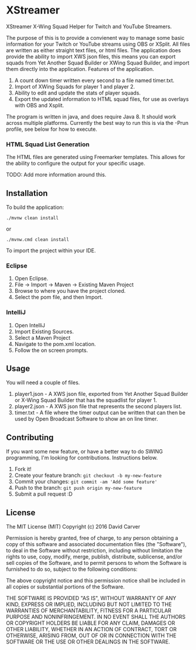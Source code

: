 # XStreamer
XStreamer X-Wing Squad Helper for Twitch and YouTube Streamers.

The purpose of this is to provide a convienent way to manage some basic information for your Twitch or YouTube streams using OBS or XSplit.  All files are written as either straight text files, or html files.   The application does provide the ability to import XWS json files, this means you can export squads from Yet Another Squad Builder or XWing Squad Builder, and import them directly into the application.   Features of the application.

1. A count down timer written every second to a file named timer.txt.
2. Import of XWing Squads for player 1 and player 2.
3. Ability to edit and update the stats of player squads.
4. Export the updated information to HTML squad files, for use as overlays with OBS and Xsplit.

The program is written in java, and does require Java 8.  It should work across multiple platforms.  Currently the best way to run this is via the -Prun profile, see below for how to execute.

### HTML Squad List Generation

The HTML files are generated using Freemarker templates.   This allows for the ability to configure the output for your specific usage.

TODO: Add more information around this.

## Installation

To build the application:

    ./mvnw clean install

or

    ./mvnw.cmd clean install

To import the project within your IDE.

### Eclipse

1. Open Eclipse.
2. File -> Import -> Maven -> Existing Maven Project
3. Browse to where you have the project cloned.
4. Select the pom file, and then Import.

### IntelliJ

1. Open IntelliJ
2. Import Existing Sources.
3. Select a Maven Project
4. Navigate to the pom.xml location.
5. Follow the on screen prompts.


## Usage

You will need a couple of files.

1. player1.json - A XWS json file, exported from Yet Another Squad Builder or X-Wing Squad Builder that has the squadlist for player 1.
2. player2.json - A XWS json file that represents the second players list.
3. timer.txt - A file where the timer output can be written that can then be used by Open Broadcast Software to show an on line timer.


## Contributing
If you want some new feature, or have a better way to do SWING programming, I'm looking for contributions.  Instructions below.

1. Fork it!
2. Create your feature branch: `git checkout -b my-new-feature`
3. Commit your changes: `git commit -am 'Add some feature'`
4. Push to the branch: `git push origin my-new-feature`
5. Submit a pull request :D


## License

The MIT License (MIT)
Copyright (c) 2016 David Carver

Permission is hereby granted, free of charge, to any person obtaining a copy of this software and associated documentation files (the "Software"), to deal in the Software without restriction, including without limitation the rights to use, copy, modify, merge, publish, distribute, sublicense, and/or sell copies of the Software, and to permit persons to whom the Software is furnished to do so, subject to the following conditions:

The above copyright notice and this permission notice shall be included in all copies or substantial portions of the Software.

THE SOFTWARE IS PROVIDED "AS IS", WITHOUT WARRANTY OF ANY KIND, EXPRESS OR IMPLIED, INCLUDING BUT NOT LIMITED TO THE WARRANTIES OF MERCHANTABILITY, FITNESS FOR A PARTICULAR PURPOSE AND NONINFRINGEMENT. IN NO EVENT SHALL THE AUTHORS OR COPYRIGHT HOLDERS BE LIABLE FOR ANY CLAIM, DAMAGES OR OTHER LIABILITY, WHETHER IN AN ACTION OF CONTRACT, TORT OR OTHERWISE, ARISING FROM, OUT OF OR IN CONNECTION WITH THE SOFTWARE OR THE USE OR OTHER DEALINGS IN THE SOFTWARE.

